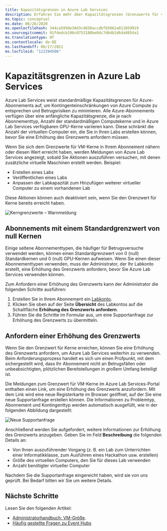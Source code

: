 ```yaml
---
title: Kapazitätsgrenzen in Azure Lab Services
description: Erfahren Sie mehr über Kapazitätsgrenzen (Grenzwerte für virtuelle Computer) in Azure Lab Services.
ms.topic: conceptual
ms.date: 06/26/2020
ms.openlocfilehash: 344ca5950e38d3c4850accdbfb5062a011059919
ms.sourcegitcommit: 91fdedcb190c0753180be8dc7db4b1d6da9854a1
ms.translationtype: HT
ms.contentlocale: de-DE
ms.lasthandoff: 06/17/2021
ms.locfileid: "112294506"
---
```

# <a name="capacity-limits-in-azure-lab-services"></a>Kapazitätsgrenzen in Azure Lab Services
Azure Lab Services weist standardmäßige Kapazitätsgrenzen für Azure-Abonnements auf, um Kontingenteinschränkungen von Azure Compute zu entsprechen und Betrugsrisiken zu minimieren. Alle Azure-Abonnements verfügen über eine anfängliche Kapazitätsgrenze, die je nach Abonnementtyp, Anzahl der standardmäßigen Computekerne und in Azure Lab Services verfügbaren GPU-Kerne variieren kann. Diese schränkt die Anzahl der virtuellen Computer ein, die Sie in Ihren Labs erstellen können, bevor Sie eine Erhöhung des Grenzwerts anfordern müssen.  

Wenn Sie sich dem Grenzwerte für VM-Kerne in Ihrem Abonnement nähern oder diesen Wert erreicht haben, werden Meldungen von Azure Lab Services angezeigt, sobald Sie Aktionen auszuführen versuchen, mit denen zusätzliche virtuelle Maschinen erstellt werden. Beispiel: 

- Erstellen eines Labs
- Veröffentlichen eines Labs
- Anpassen der Labkapazität zum Hinzufügen weiterer virtueller Computer zu einem vorhandenen Lab

Diese Aktionen können auch deaktiviert sein, wenn Sie den Grenzwert für Kerne bereits erreicht haben. 

![Kerngrenzwerte – Warnmeldung](./media/capacity-limits/warning-message.png)

## <a name="subscriptions-with-default-limit-of-zero-cores"></a>Abonnements mit einem Standardgrenzwert von null Kernen
Einige seltene Abonnementtypen, die häufiger für Betrugsversuche verwendet werden, können einen Standardgrenzwert von 0 (null) Standardkernen und 0 (null) GPU-Kernen aufweisen. Wenn Sie einen dieser Abonnementtypen verwenden, muss der Administrator, der Ihr Labkonto erstellt, eine Erhöhung des Grenzwerts anfordern, bevor Sie Azure Lab Services verwenden können. 

Zum Anfordern einer Erhöhung des Grenzwerts kann der Administrator die folgenden Schritte ausführen:  

1.  Erstellen Sie in Ihrem Abonnement ein [Labkonto](tutorial-setup-lab-account.md).
2.  Klicken Sie oben auf der Seite **Übersicht** des Labkontos auf die Schaltfläche **Erhöhung des Grenzwerts anfordern**. 
3.  Führen Sie die Schritte im Formular aus, um eine Supportanfrage zur Erhöhung des Grenzwerts zu übermitteln.

## <a name="request-a-limit-increase"></a>Anfordern einer Erhöhung des Grenzwerts
Wenn Sie den Grenzwert für Kerne erreichen, können Sie eine Erhöhung des Grenzwerts anfordern, um Azure Lab Services weiterhin zu verwenden. Beim Anforderungsprozess handelt es sich um einen Prüfpunkt, mit dem sichergestellt wird, dass Ihr Abonnement nicht an Betrugsfällen oder unbeabsichtigten, plötzlichen Bereitstellungen in großem Umfang beteiligt ist.

Die Meldungen zum Grenzwert für VM-Kerne im Azure Lab Services-Portal enthalten einen Link, um eine Erhöhung des Grenzwerts anzufordern. Mit dem Link wird eine neue Registerkarte im Browser geöffnet, auf der Sie eine neue Supportanfrage erstellen können. Die Informationen zu Problemtyp, Abonnement und Kontingenttyp werden automatisch ausgefüllt, wie in der folgenden Abbildung dargestellt: 

![Neue Supportanfrage](./media/capacity-limits/new-support-request.png)


Anschließend werden Sie aufgefordert, weitere Informationen zur Erhöhung des Grenzwerts anzugeben. Geben Sie im Feld **Beschreibung** die folgenden Details an:

- Von Ihnen auszuführender Vorgang (z. B. ein Lab zum Unterrichten einer Informatikklasse, zum Ausführen eines Hackathon usw. erstellen)
- Größe des virtuellen Computers, den Sie für dieses Lab verwenden
- Anzahl benötigter virtueller Computer

Nachdem Sie die Supportanfrage eingereicht haben, wird sie von uns geprüft. Bei Bedarf bitten wir Sie um weitere Details. 

## <a name="next-steps"></a>Nächste Schritte
Lesen Sie den folgenden Artikel:
- [Administratorhandbuch: VM-Größe](administrator-guide.md#vm-sizing).
- [Häufig gestellte Fragen zu Event Hubs](classroom-labs-faq.yml)
